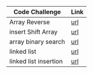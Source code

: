 
| Code Challenge        | Link                                               |
| --------              | -------                                            |
|Array Reverse          |[url](./reverseArray/Whiteboard.md)                 |
|insert Shift Array     |[url](./insert%20Shift%20Array/Whiteboard.md)       |
|array binary search    |[url](./arrayBinarySearch/whiteboard.md)            |
|linked list            |[url](./linkedList/whiteBord.md)                    |
|linked list insertion  |[url](./linkedListInsertions/like-list-insertion.md)|
